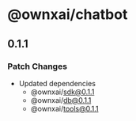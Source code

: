# @ownxai/chatbot

## 0.1.1

### Patch Changes

- Updated dependencies
  - @ownxai/sdk@0.1.1
  - @ownxai/db@0.1.1
  - @ownxai/tools@0.1.1

